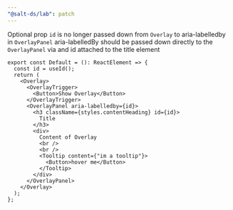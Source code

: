 ```yaml
---
"@salt-ds/lab": patch
---
```


Optional prop `id` is no longer passed down from `Overlay` to aria-labelledby in `OverlayPanel`
aria-labelledBy should be passed down directly to the `OverlayPanel` via and id attached to the title element

```tsx
export const Default = (): ReactElement => {
  const id = useId();
  return (
    <Overlay>
      <OverlayTrigger>
        <Button>Show Overlay</Button>
      </OverlayTrigger>
      <OverlayPanel aria-labelledby={id}>
        <h3 className={styles.contentHeading} id={id}>
          Title
        </h3>
        <div>
          Content of Overlay
          <br />
          <br />
          <Tooltip content={"im a tooltip"}>
            <Button>hover me</Button>
          </Tooltip>
        </div>
      </OverlayPanel>
    </Overlay>
  );
};
```
